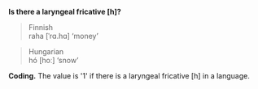 **Is there a laryngeal fricative [h]?**

>Finnish<br/>
>raha [ˈrɑ.hɑ] ‘money’

>Hungarian<br/>
>hó [hoː] ‘snow’

**Coding.** The value is '1' if there is a laryngeal fricative [h] in a language.

